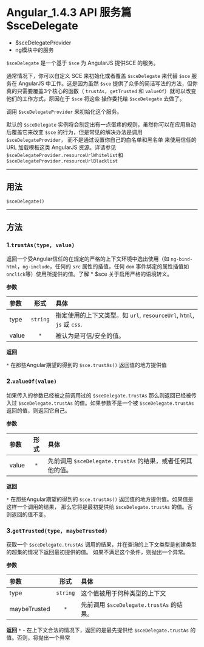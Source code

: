 # Angular_1.4.3 API 服务篇 $sceDelegate

- $sceDelegateProvider
- ng模块中的服务

`$sceDelegate` 是一个基于 `$sce` 为 AngularJS 提供SCE 的服务。

通常情况下，你可以自定义 SCE 来初始化或者覆盖 `$sceDelegate` 来代替 `$sce` 服务在 AngularJS
中工作。这是因为虽然 `$sce` 提供了众多的简洁写法的方法，但你真的只需要覆盖3个核心的函数（
`trustAs`，`getTrusted` 和 `valueOf`）就可以改变他们的工作方式，原因在于 `$sce` 将这些
操作委托给 `$sceDelegate` 去做了。

调用 `$sceDelegateProvider` 来初始化这个服务。

默认的 `$sceDelegate` 实例将会制定出有一点蛋疼的规则，虽然你可以在应用启动后覆盖它来改变 `$sce`
的行为，但是常见的解决办法是调用 `$sceDelegateProvider`， 而不是通过设置你自己的白名单和黑名单
来使用信任的 URL 加载模板这类 AngularJS 资源。详请参见
`$sceDelegateProvider.resourceUrlWhitelist`和 `$sceDelegateProvider.resourceUrlBlacklist`

---

## 用法

`$sceDelegate()`

---

## 方法

### 1.`trustAs(type, value)`

返回一个受Angular信任的在规定的严格的上下文环境中逸出使用（如 `ng-bind-html`，`ng-include`，任何的 `src` 属性的插值，任何 `dom` 事件绑定的属性插值如`onclick`等）使用所提供的值。了解 * $sce 关于启用严格的语境转义。


**参数**

| 参数 | 形式 | 具体 |
|:---|:---:|:---|
|type|`string`|	指定使用的上下文类型。如 `url`, `resourceUrl`, `html`, `js` 或 `css`.|
|value|`*`|被认为是可信/安全的值。|

**返回**

`*`	在那些Angular期望的得到的 `$sce.trustAs()` 返回值的地方提供值

### 2.`valueOf(value)`

如果传入的参数已经被之前调用过的 `$sceDelegate.trustAs` 那么则返回已经被传入过
`$sceDelegate.trustAs` 的值。如果参数不是一个被 `$sceDelegate.trustAs` 返回的值，则返回它自己。

**参数**

| 参数 | 形式 | 具体 |
|:-----|:----:|:-----|
|value|`*`| 先前调用 `$sceDelegate.trustAs` 的结果，或者任何其他的值。|


**返回**

`*` 在那些Angular期望的得到的 `$sce.trustAs()` 返回值的地方提供值。如果值是这样一个调用的结果，
那么它将是最初提供给 `$sceDelegate.trustAs` 的值。否则返回的值不变。

### 3.`getTrusted(type, maybeTrusted)`

获取一个 `$sceDelegate.trustAs` 调用的结果，并在查询的上下文类型是创建类型的超集的情况下返回最初提供的值。
如果不满足这个条件，则抛出一个异常。

**参数**

| 参数 | 形式 | 具体 |
|:-----|:----:|:-----|
|type|`string`|	这个值被用于何种类型的上下文|
|maybeTrusted|`*`| 先前调用 `$sceDelegate.trustAs` 的结果。|

**返回**
`*` -	在上下文合法的情况下，返回的是最先提供给 `$sceDelegate.trustAs` 的值。否则，将抛出一个异常
